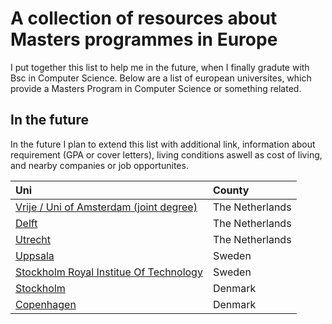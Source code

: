 # A collection of resources about Masters programmes in Europe

I put together this list to help me in the future, when I finally gradute with Bsc in Computer Science. Below are a list of european universites, which provide a Masters Program in Computer Science or something related.

## In the future

In the future I plan to extend this list with additional link, information about requirement (GPA or cover letters), living conditions aswell as cost of living, and nearby companies or job opportunites.

| Uni                                                                                                                           | County          |
| :---------------------------------------------------------------------------------------------------------------------------- | :-------------- |
| [Vrije / Uni of Amsterdam (joint degree)](https://vu.nl/en/education/master/computer-science/admissions)                      | The Netherlands |
| [Delft](https://vu.nl/en/education/master/computer-science/admissions)                                                        | The Netherlands |
| [Utrecht](/)                                                                                                                  | The Netherlands |
| [Uppsala ](https://www.uu.se/en/study/programme/masters-programme-computer-science)                                           | Sweden          |
| [Stockholm Royal Institue Of Technology](https://www.kth.se/en/studies/master/computer-science/msc-computer-science-1.419974) | Sweden          |
| [Stockholm](https://studies.ku.dk/masters/computer-science/)                                                                  | Denmark         |
| [Copenhagen](https://studies.ku.dk/masters/computer-science/)                                                                 | Denmark         |
